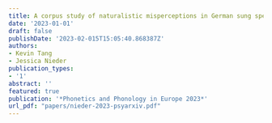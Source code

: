 ```yaml
---
title: A corpus study of naturalistic misperceptions in German sung speech
date: '2023-01-01'
draft: false
publishDate: '2023-02-015T15:05:40.868387Z'
authors:
- Kevin Tang
- Jessica Nieder
publication_types:
- '1'
abstract: ''
featured: true
publication: '*Phonetics and Phonology in Europe 2023*'
url_pdf: "papers/nieder-2023-psyarxiv.pdf"
---
```

